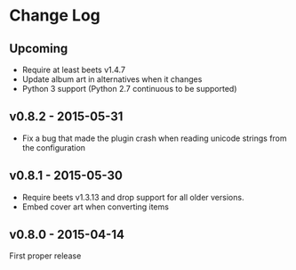 Change Log
==========

## Upcoming
* Require at least beets v1.4.7
* Update album art in alternatives when it changes
* Python 3 support (Python 2.7 continuous to be supported)

## v0.8.2 - 2015-05-31
* Fix a bug that made the plugin crash when reading unicode strings
  from the configuration

## v0.8.1 - 2015-05-30
* Require beets v1.3.13 and drop support for all older versions.
* Embed cover art when converting items

## v0.8.0 - 2015-04-14
First proper release

